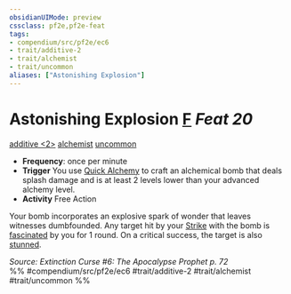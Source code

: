 ```yaml
---
obsidianUIMode: preview
cssclass: pf2e,pf2e-feat
tags:
- compendium/src/pf2e/ec6
- trait/additive-2
- trait/alchemist
- trait/uncommon
aliases: ["Astonishing Explosion"]
---
```

# Astonishing Explosion  [F](../../rules/core-rulebook/chapter-9-playing-the-game.md#Actions "Free Action") *Feat 20*  
[additive <2>](../../rules/traits/additive.md)  [alchemist](../../rules/traits/alchemist.md)  [uncommon](../../rules/traits/uncommon.md)  

- **Frequency**: once per minute
- **Trigger** You use [Quick Alchemy](../../rules/actions/quick-alchemy.md) to craft an alchemical bomb that deals splash damage and is at least 2 levels lower than your advanced alchemy level.
- **Activity** Free Action

Your bomb incorporates an explosive spark of wonder that leaves witnesses dumbfounded. Any target hit by your [Strike](../../rules/actions/strike.md) with the bomb is [fascinated](../../rules/conditions.md#Fascinated) by you for 1 round. On a critical success, the target is also [stunned](../../rules/conditions.md#Stunned).

*Source: Extinction Curse #6: The Apocalypse Prophet p. 72*  
%% #compendium/src/pf2e/ec6 #trait/additive-2 #trait/alchemist #trait/uncommon %%